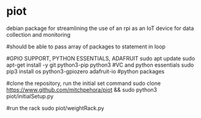 # piot
 debian package for streamlining the use of an rpi as an IoT device for data collection and monitoring

#should be able to pass array of packages to statement in loop


#GPIO SUPPORT, PYTHON ESSENTIALS, ADAFRUIT
sudo apt update
sudo apt-get install -y git python3-pip python3 #VC and python essentials
sudo pip3 install os python3-gpiozero adafruit-io #python packages


#clone the repository, run the initial set command
sudo clone https://www.github.com/mitchpehora/piot && sudo python3 piot/initialSetup.py

#run the rack
sudo piot/weightRack.py
